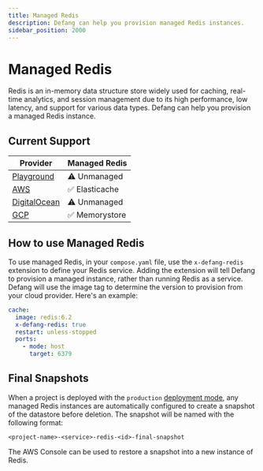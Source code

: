 ```yaml
---
title: Managed Redis
description: Defang can help you provision managed Redis instances.
sidebar_position: 2000
---
```


# Managed Redis

Redis is an in-memory data structure store widely used for caching, real-time analytics, and session management due to its high performance, low latency, and support for various data types. Defang can help you provision a managed Redis instance.

## Current Support

| Provider | Managed Redis |
| --- | --- |
| [Playground](/docs/providers/playground#managed-services) | ⚠️ Unmanaged |
| [AWS](/docs/providers/aws#managed-storage) | ✅ Elasticache |
| [DigitalOcean](/docs/providers/digitalocean#future-improvements) | ⚠️ Unmanaged |
| [GCP](/docs/providers/gcp#future-improvements) | ✅ Memorystore |

## How to use Managed Redis

To use managed Redis, in your `compose.yaml` file, use the `x-defang-redis` extension to define your Redis service. Adding the extension will tell Defang to provision a managed instance, rather than running Redis as a service. Defang will use the image tag to determine the version to provision from your cloud provider. Here's an example:

```yaml
cache:
  image: redis:6.2
  x-defang-redis: true
  restart: unless-stopped
  ports:
    - mode: host
      target: 6379
```

## Final Snapshots

When a project is deployed with the `production` [deployment mode](/docs/concepts/deployment-modes), any managed Redis instances are automatically
configured to create a snapshot of the datastore before deletion. The snapshot will be named with the following format:

`
<project-name>-<service>-redis-<id>-final-snapshot
`

The AWS Console can be used to restore a snapshot into a new instance of Redis.
